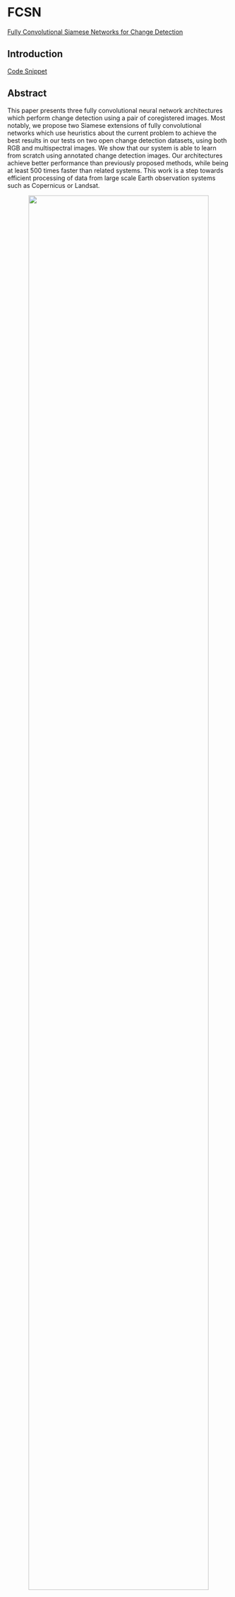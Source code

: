 # FCSN

[Fully Convolutional Siamese Networks for Change Detection](https://arxiv.org/abs/1810.08462)

## Introduction

[Code Snippet](https://github.com/likyoo/open-cd/blob/main/opencd/models/backbones/siamunet_diff.py)

## Abstract
This paper presents three fully convolutional neural network architectures which perform change detection using a pair of coregistered images. Most notably, we propose two Siamese extensions of fully convolutional networks which use heuristics about the current problem to achieve the best results in our tests on two open change detection datasets, using both RGB and multispectral images. We show that our system is able to learn from scratch using annotated change detection images. Our architectures achieve better performance than previously proposed methods, while being at least 500 times faster than related systems. This work is a step towards efficient processing of data from large scale Earth observation systems such as Copernicus or Landsat.

<!-- [IMAGE] -->

<div align=center>
<img src="https://user-images.githubusercontent.com/44317497/201501311-a5782a63-cf41-4ac3-bcc3-bcdc2612fc69.png" width="90%"/>
</div>

```bibtex
@inproceedings{daudt2018fully,
  title={Fully convolutional siamese networks for change detection},
  author={Daudt, Rodrigo Caye and Le Saux, Bertr and Boulch, Alexandre},
  booktitle={2018 25th IEEE International Conference on Image Processing (ICIP)},
  pages={4063--4067},
  year={2018},
  organization={IEEE}
}
```
